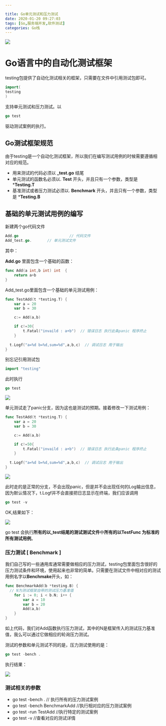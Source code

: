```yaml
---

title: Go单元测试和压力测试
date: 2020-01-20 09:27:03
tags: [Go,服务端开发,软件测试]
categories: Go栈	
---
```


![](/start.png)

# Go语言中的自动化测试框架

​		testing包提供了自动化测试相关的框架，只需要在文件中引用测试包即可。

```go
import(
testing
)
```

支持单元测试和压力测试。以

```go
go test
```

驱动测试案例的执行。

## Go测试框架规范

由于testing是一个自动化测试框架，所以我们在编写测试用例的时候需要遵循相对应的规范。

- 用来测试的代码必须以   **_test.go**   结尾
- 单元测试的函数名必须以.   **Test**   开头，并且只有一个参数，类型是 ***Testing.T**
- 基准测试或者压力测试必须以.   **Benchmark**   开头，并且只有一个参数，类型是 ***Testing.B**

## 基础的单元测试用例的编写

新建两个go代码文件

```go
Add.go						 // 代码文件
Add_test.go.       // 单元测试文件
```

其中：

**Add.go** 里面包含一个基础的函数：

```go
func Add(a int,b int) int  {
	return a+b
}

```

Add_test.go里面包含一个基础的单元测试用例：

```go
func TestAdd(t *testing.T) {
	var a = 20
	var b = 30

	c:= Add(a,b)

	if c!=30{
		t.Fatal("invaild : a+b")  // 错误日志 执行此条panic 程序终止
	}
  
  t.Logf("a=%d b=%d,sum=%d",a,b,c)  // 调试日志 用于输出
}

```

别忘记引用测试包

```go
import "testing"
```

此时执行 

```go
go test 
```

![](/png1.png)

单元测试走了panic分支，因为这也是测试的预期。接着修改一下测试用例：

```go
func TestAdd(t *testing.T) {
	var a = 20
	var b = 30

	c:= Add(a,b)

	if c!=50{
		t.Fatal("invaild : a+b")  // 错误日志 执行此条panic 程序终止
	}
  
  t.Logf("a=%d b=%d,sum=%d",a,b,c)  // 调试日志 用于输出
}
```

![](/png2.png)

此时走的是正常的分支，不会出现panic，但是并不会出现任何的Log输出信息，因为默认情况下，t.Logf并不会直接把日志显示在终端，我们应该调用

```go
go test -v
```

OK,结果如下：

![](/png3.png)

go test 会执行**所有的以_test结尾的测试测试文件**中**所有的以TestFunc 为标准的所有测试用例**。

### 压力测试 [ Benchmark ]

我们自己写的一些通用库通常需要做相应的压力测试，testing包里面包含很好的压力测试条件和环境，使用起来也非常的简单。只需要在测试文件中相对应的测试用例名字以**Benchmake**开头，如：

```go
func BenchmarkAdd(b *testing.B) {
  // N为测试框架自带的测试压力基准值
	for i := 0; i < b.N; i++ {
		var a = 10
		var b = 20
		Add(a,b)
	}
}
```

如上代码，我们对Add函数执行压力测试，其中的N是框架传入的测试压力基准值，我么可以通过它做相应的轮询压力测试。

测试的参数和单元测试不同的是，压力测试使用的是：

```go
go test -bench .
```

执行结果：

![](/png4.png)

### 测试相关的参数

- go test -bench . 									 // 执行所有的压力测试案例
- go test -bench BenchmarkAdd  			//执行相对应的压力测试案例
- go test -run TestAdd  						     //执行特定的测试案例
- go test -v												//查看对应的测试详情